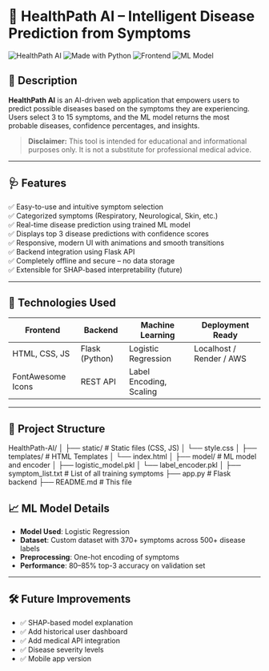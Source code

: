 # 🧠 HealthPath AI – Intelligent Disease Prediction from Symptoms

![HealthPath AI](https://img.shields.io/badge/HealthPath-AI-green?style=for-the-badge&logo=medical-services)
![Made with Python](https://img.shields.io/badge/Made%20with-Python-blue?style=for-the-badge&logo=python)
![Frontend](https://img.shields.io/badge/Frontend-HTML%2FCSS%2FJS-yellow?style=for-the-badge&logo=javascript)
![ML Model](https://img.shields.io/badge/Model-Logistic%20Regression-purple?style=for-the-badge&logo=scikit-learn)


## 📌 Description

**HealthPath AI** is an AI-driven web application that empowers users to predict possible diseases based on the symptoms they are experiencing. Users select 3 to 15 symptoms, and the ML model returns the most probable diseases, confidence percentages, and insights.

> **Disclaimer:** This tool is intended for educational and informational purposes only. It is not a substitute for professional medical advice.

---

## 🩺 Features

✅ Easy-to-use and intuitive symptom selection  
✅ Categorized symptoms (Respiratory, Neurological, Skin, etc.)  
✅ Real-time disease prediction using trained ML model  
✅ Displays top 3 disease predictions with confidence scores  
✅ Responsive, modern UI with animations and smooth transitions  
✅ Backend integration using Flask API  
✅ Completely offline and secure – no data storage  
✅ Extensible for SHAP-based interpretability (future)

---




## 🚀 Technologies Used

| Frontend         | Backend        | Machine Learning         | Deployment Ready |
|------------------|----------------|---------------------------|------------------|
| HTML, CSS, JS    | Flask (Python) | Logistic Regression       | Localhost / Render / AWS |
| FontAwesome Icons| REST API       | Label Encoding, Scaling   |                  |

---

## 📁 Project Structure

HealthPath-AI/
│
├── static/ # Static files (CSS, JS)
│ └── style.css
│
├── templates/ # HTML Templates
│ └── index.html
│
├── model/ # ML model and encoder
│ ├── logistic_model.pkl
│ └── label_encoder.pkl
│
├── symptom_list.txt # List of all training symptoms
├── app.py # Flask backend
├── README.md # This file

## 📈 ML Model Details

- **Model Used**: Logistic Regression  
- **Dataset**: Custom dataset with 370+ symptoms across 500+ disease labels  
- **Preprocessing**: One-hot encoding of symptoms  
- **Performance**: 80–85% top-3 accuracy on validation set  

---

## 🛠️ Future Improvements

- ✅ SHAP-based model explanation  
- ✅ Add historical user dashboard  
- ✅ Add medical API integration  
- ✅ Disease severity levels  
- ✅ Mobile app version  
